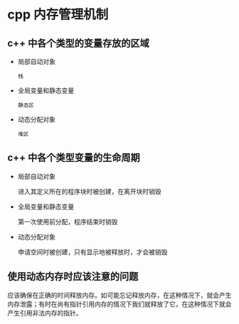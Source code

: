 # cpp 内存管理机制



## c++ 中各个类型的变量存放的区域 

- 局部自动对象 

    `栈`


- 全局变量和静态变量 

    `静态区`

- 动态分配对象 

    `堆区`

## c++ 中各个类型变量的生命周期 

- 局部自动对象 

    进入其定义所在的程序块时被创建，在离开块时销毁 

- 全局变量和静态变量 

    第一次使用前分配，程序结束时销毁 

- 动态分配对象 

    申请空间时被创建，只有显示地被释放时，才会被销毁 


## 使用动态内存时应该注意的问题

应该确保在正确的时间释放内存。如可能忘记释放内存，在这种情况下，就会产生内存泄露；有时在尚有指针引用内存的情况下我们就释放了它，在这种情况下就会产生引用非法内存的指针。 

